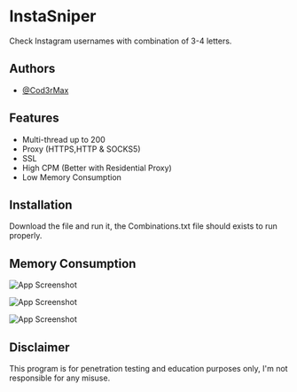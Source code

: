 # InstaSniper

Check Instagram usernames with combination of 3-4 letters.


## Authors

- [@Cod3rMax](https://twitter.com/Cod3rMax)
## Features

- Multi-thread up to 200
- Proxy (HTTPS,HTTP & SOCKS5)
- SSL
- High CPM (Better with Residential Proxy)
- Low Memory Consumption


## Installation

Download the file and run it, the Combinations.txt file should exists to run properly.
    
## Memory Consumption

![App Screenshot](https://i.postimg.cc/nhdsgsCL/screen2.png)

![App Screenshot](https://i.postimg.cc/bYbtrNF6/screen1.png)

![App Screenshot](https://i.postimg.cc/28088smc/screen6.png)


## Disclaimer

This program is for penetration testing and education purposes only, I'm not responsible for any misuse.

